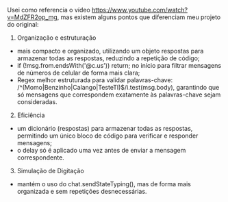 Usei como referencia o vídeo https://www.youtube.com/watch?v=MdZFR2op_mg, mas existem alguns pontos que diferenciam meu projeto do original: 

1. Organização e estruturação 
- mais compacto e organizado, utilizando um objeto respostas para armazenar todas as respostas, reduzindo a repetição de código;
- if (!msg.from.endsWith('@c.us')) return; no início para filtrar mensagens de números de celular de forma mais clara;
- Regex melhor estruturada para validar palavras-chave: /^(Momo|Benzinho|Calango|TesteTI)$/i.test(msg.body), garantindo que só mensagens que correspondem exatamente às palavras-chave sejam consideradas.

2. Eficiência
- um dicionário (respostas) para armazenar todas as respostas, permitindo um único bloco de código para verificar e responder mensagens;
- o delay só é aplicado uma vez antes de enviar a mensagem correspondente.

3. Simulação de Digitação
- mantém o uso do chat.sendStateTyping(), mas de forma mais organizada e sem repetições desnecessárias.
